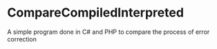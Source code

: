 # CompareCompiledInterpreted
A simple program done in C# and PHP to compare the process of error correction
